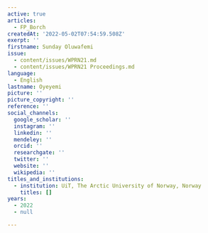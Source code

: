 ```yaml
---
active: true
articles:
  - FP_Borch
createdAt: '2022-05-02T07:54:59.508Z'
exerpt: ''
firstname: Sunday Oluwafemi
issue:
  - content/issues/WPRN21.md
  - content/issues/WPRN21 Proceedings.md
language:
  - English
lastname: Oyeyemi
picture: ''
picture_copyright: ''
reference: ''
social_channels:
  google_scholar: ''
  instagram: ''
  linkedin: ''
  mendeley: ''
  orcid: ''
  researchgate: ''
  twitter: ''
  website: ''
  wikipedia: ''
titles_and_institutions:
  - institution: UiT, The Arctic University of Norway, Norway
    titles: []
years:
  - 2022
  - null

---
```

